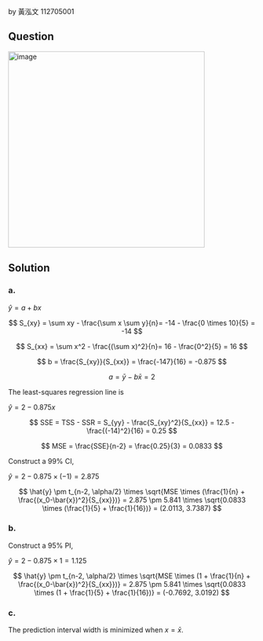 by 黃泓文 112705001

## Question

<img width="400" alt="image" src=https://github.com/user-attachments/assets/61ff0854-08b9-4fbe-aff0-92634afb93ac/>

## Solution

### a.

$\hat{y} = a + bx$

$$
S_{xy} = \sum xy - \frac{\sum x \sum y}{n}= -14 - \frac{0 \times 10}{5} = -14 
$$

$$
S_{xx} = \sum x^2 - \frac{(\sum x)^2}{n}= 16 - \frac{0^2}{5} = 16
$$

$$
b = \frac{S_{xy}}{S_{xx}} = \frac{-147}{16} = -0.875
$$

$$
a = \bar{y} - b\bar{x} = 2
$$

The least-squares regression line is 

$\hat{y} = 2 - 0.875x$

$$
SSE = TSS - SSR = S_{yy} - \frac{S_{xy}^2}{S_{xx}} = 12.5 - \frac{(-14)^2}{16} = 0.25
$$

$$
MSE = \frac{SSE}{n-2} = \frac{0.25}{3} = 0.0833
$$

Construct a 99% CI,

$\hat{y} = 2 - 0.875 \times (-1) = 2.875$  

$$
\hat{y} \pm t_{n-2, \alpha/2} \times \sqrt{MSE \times (\frac{1}{n} + \frac{(x_0-\bar{x})^2}{S_{xx}})} = 2.875 \pm 5.841 \times \sqrt{0.0833 \times (\frac{1}{5} + \frac{1}{16})} = (2.0113, 3.7387)
$$

### b.

Construct a 95% PI,

$\hat{y} = 2 - 0.875 \times 1 = 1.125$  

$$
\hat{y} \pm t_{n-2, \alpha/2} \times \sqrt{MSE \times (1 + \frac{1}{n} + \frac{(x_0-\bar{x})^2}{S_{xx}})} = 2.875 \pm 5.841 \times \sqrt{0.0833 \times (1 + \frac{1}{5} + \frac{1}{16})} = (-0.7692, 3.0192)
$$

### c.

The prediction interval width is minimized when $x = \bar{x}$.

